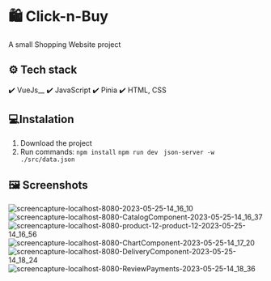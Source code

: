 # 🛍️ Click-n-Buy
A small Shopping Website project 

## ⚙️ Tech stack
✔️ VueJs__
✔️ JavaScript
✔️ Pinia
✔️ HTML, CSS

## 💻Instalation
1. Download the project
2. Run commands:
```npm install```
```npm run dev```
``` json-server -w ./src/data.json```

## 🖼️ Screenshots

![screencapture-localhost-8080-2023-05-25-14_16_10](https://github.com/adeliabraguta/Click-n-Buy/assets/89931941/797f9e20-5094-4235-a1c9-064d640744f3)
![screencapture-localhost-8080-CatalogComponent-2023-05-25-14_16_37](https://github.com/adeliabraguta/Click-n-Buy/assets/89931941/08e2ab22-f959-4b1a-bdbb-9533b51dd2bb)
![screencapture-localhost-8080-product-12-product-12-2023-05-25-14_16_56](https://github.com/adeliabraguta/Click-n-Buy/assets/89931941/5e58d78f-d6c2-4be7-82d6-5a8563da8b9f)
![screencapture-localhost-8080-ChartComponent-2023-05-25-14_17_20](https://github.com/adeliabraguta/Click-n-Buy/assets/89931941/95d628f1-fb2c-48df-864c-f86e40bb2f41)
![screencapture-localhost-8080-DeliveryComponent-2023-05-25-14_18_24](https://github.com/adeliabraguta/Click-n-Buy/assets/89931941/528483a9-74a6-43de-9f36-a246f0bcdb63)
![screencapture-localhost-8080-ReviewPayments-2023-05-25-14_18_36](https://github.com/adeliabraguta/Click-n-Buy/assets/89931941/ae9311f2-73d2-4a73-bc24-b080d4cf43c3)
